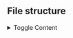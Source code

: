 ## File structure

<details>
  <summary>Toggle Content</summary>

## VideoStreaming


<details>
  <summary>Toggle Content</summary>

Business

<details>
  <summary>Toggle Content</summary>

Abstruct

<details>
  <summary>Toggle Content</summary>
  
IAuthService.cs
IChannelPhotoService.cs
ICommentService.cs
ICommunicationService.cs
ICoverImageService.cs
IDislikeService.cs
ILikeService.cs
IOperationClaimService.cs
IProfilePictureService.cs
ISubscriberService.cs
ITrendService.cs
IUserDetailService.cs
IUserOperationClaimService.cs
IUserService.cs
IVideoFileService.cs
IVideoService.cs

